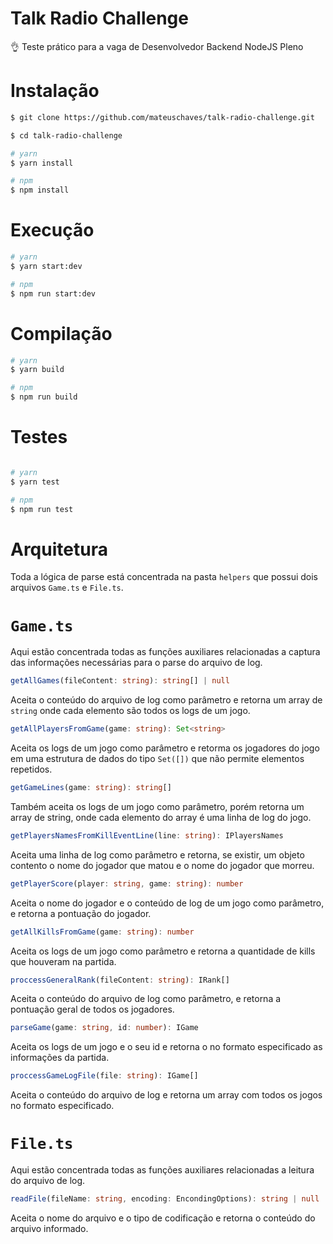 # Talk Radio Challenge
👌 Teste prático para a vaga de Desenvolvedor Backend NodeJS Pleno


# Instalação

```bash
$ git clone https://github.com/mateuschaves/talk-radio-challenge.git
```

```bash
$ cd talk-radio-challenge
```

```bash
# yarn
$ yarn install

# npm
$ npm install
```

# Execução

```bash
# yarn
$ yarn start:dev

# npm
$ npm run start:dev
```

# Compilação

```bash
# yarn
$ yarn build

# npm
$ npm run build
```

# Testes

```bash

# yarn
$ yarn test

# npm
$ npm run test
```

# Arquitetura

Toda a lógica de parse está concentrada na pasta ``helpers`` que possui dois arquivos ``Game.ts`` e ``File.ts``.


# ``Game.ts``

Aqui estão concentrada todas as funções auxiliares relacionadas a captura das informações necessárias para o parse do arquivo de log.

```typescript
getAllGames(fileContent: string): string[] | null
```
Aceita o conteúdo do arquivo de log como parâmetro e retorna um array de ```string``` onde cada elemento são todos os logs de um jogo.

```typescript
getAllPlayersFromGame(game: string): Set<string>
```
Aceita os logs de um jogo como parâmetro e retorma os jogadores do jogo em uma estrutura de dados do tipo ``Set([])`` que não permite elementos repetidos.

```typescript
getGameLines(game: string): string[]
```
Também aceita os logs de um jogo como parâmetro, porém retorna um array de string, onde cada elemento do array é uma linha de log do jogo.

```typescript
getPlayersNamesFromKillEventLine(line: string): IPlayersNames
```
Aceita uma linha de log como parâmetro e retorna, se existir, um objeto contento o nome do jogador que matou e o nome do jogador que morreu.

```typescript
getPlayerScore(player: string, game: string): number
```
Aceita o nome do jogador e o conteúdo de log de um jogo como parâmetro, e retorna a pontuação do jogador.

```typescript
getAllKillsFromGame(game: string): number
```
Aceita os logs de um jogo como parâmetro e retorna a quantidade de kills que houveram na partida.

```typescript
proccessGeneralRank(fileContent: string): IRank[]
```
Aceita o conteúdo do arquivo de log como parâmetro, e retorna a pontuação geral de todos os jogadores.

```typescript
parseGame(game: string, id: number): IGame
```
Aceita os logs de um jogo e o seu id e retorna o no formato especificado as informações da partida.

```typescript
proccessGameLogFile(file: string): IGame[] 
```
Aceita o conteúdo do arquivo de log e retorna um array com todos os jogos no formato especificado.

# ``File.ts``
Aqui estão concentrada todas as funções auxiliares relacionadas a leitura do arquivo de log.

```typescript
readFile(fileName: string, encoding: EncondingOptions): string | null
```
Aceita o nome do arquivo e o tipo de codificação e retorna o conteúdo do arquivo informado.
